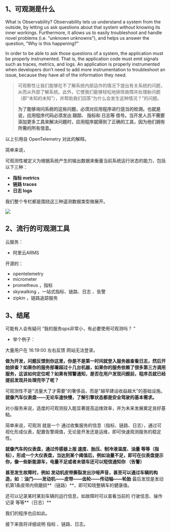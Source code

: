 ## 1、可观测是什么

What is Observability?
Observability lets us understand a system from the outside, by letting us ask questions about that system without knowing its inner workings. Furthermore, it allows us to easily troubleshoot and handle novel problems (i.e. “unknown unknowns”), and helps us answer the question, “Why is this happening?”

In order to be able to ask those questions of a system, the application must be properly instrumented. That is, the application code must emit signals such as traces, metrics, and logs. An application is properly instrumented when developers don’t need to add more instrumentation to troubleshoot an issue, because they have all of the information they need.

> 可观察性让我们能够在不了解系统内部运作的情况下提出有关系统的问题，从而从外部了解系统。此外，它使我们能够轻松地排除故障并处理新问题（即“未知的未知”），并帮助我们回答“为什么会发生这种情况？”的问题。
>
> **为了能够询问系统的这些问题，必须对应用程序进行适当的检测。也就是说，应用程序代码必须发出 跟踪、 指标和 日志等 信号。当开发人员不需要添加更多工具来解决问题时，应用程序就得到了正确的工具，因为他们拥有所需的所有信息。**

以上引用自 OpenTelemetry 对此的解释。



简单来说，

可观测性被定义为根据系统产生的输出数据来衡量当前系统运行状态的能力，包括以下三种：

- **指标 metrics**
- **链路 traces**
- **日志 logs**

我们整个专栏都是围绕这三种遥测数据类型做展开。

![](http://rainyudianxx.baimuxym.cn//HelloCoder/blog/image-20240211201543765.png)







## 2、流行的可观测工具

云服务：

- 阿里云ARMS

开源的：

- opentelemetry
- micrometer 
- prometheus  ，指标
- skywalking ，一站式指标、链路、日志 、告警 
- zipkin ，链路追踪服务





## 3、结尾

可能有人会有疑问 “我的服务qps非常小，有必要使用可观测吗？ ”



- 举个例子：

大量用户在 16:19:00 左右反馈 网站无法登录。

**做为开发，问题反馈到你这里，你是不是第一时间就登入服务器查看日志，然后开始排查？如果你的服务部署超过十几台机器，如果你的服务依赖了很多第三方调用服务，这该如何定位呢？如果有预警通知，是否在用户发现问题前，程序员就已经提前发现并处理完毕了呢？**





可观测性不是"流量大了才需要"的奢侈品，而是"越早建设收益越大"的基础设施。**就像汽车仪表盘——无论车速快慢，了解引擎状态都是安全驾驶的基本需求。**



对小服务来说，适度的可观测投入能显著提高运维效率，并为未来发展奠定良好基础。



简单来说，可观测 就是一个 通过收集服务的信息（指标、链路、日志），通过可视化形成仪表，配置告警阈值，无论是开发还是运维，即可快速观测服务的稳定性。



**就像汽车的仪表盘，通过传感器上报 速度、胎压、制冷液温度、油量 等等（指标），形成一个大仪表盘，当达到某个阈值后，例如油量不足，即可在仪表盘提示你，像一些新能源车，电量不足或者未锁车还可以短信通知你 （告警）**



**甚至发生故障时，例如 发动机皮带撕裂发出沙哑声音，甚至可以通过车辆的构造，如 ：油门——发动机——皮带——齿轮——传动轴——轮胎**  最后发现是发动机第1条皮带内侧磨损**（链路）**，即可知晓整辆车的健康值。



还可以记录某时某刻车辆的运行信息，如故障时可以查看当前的 行驶信息、操作记录 等等**（日志）**



我们的程序也应如此。



接下来我将详细说明 指标 、链路、日志。

